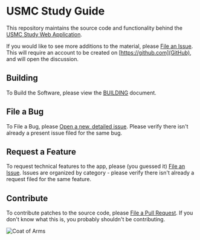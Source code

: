 # USMC Study Guide

This repository maintains the source code and functionality behind the
[USMC Study Web Application](https://usmcstudy.github.io).

If you would like to see more additions to the material, please
[File an Issue](https://github.com/usmcstudy/usmcstudy.github.io/issues/new?assignees=&labels=&template=study-material-addition-issue-template.md&title=%5BStudy+Material%5D).
This will require an account to be created on [https://github.com](GitHub), and will open the discussion.


## Building

To Build the Software, please view the [BUILDING]() document.


## File a Bug

To File a Bug, please [Open a new, detailed issue](https://github.com/usmcstudy/usmcstudy.github.io/issues).
Please verify there isn't already a present issue filed for the same bug.

## Request a Feature

To request technical features to the app, please (you guessed it) [File an Issue](https://github.com/usmcstudy/usmcstudy.github.io/issues).
Issues are organized by category - please verify there isn't already a request filed for the same feature.

## Contribute

To contribute patches to the source code, please [File a Pull Request](https://github.com/usmcstudy/usmcstudy.github.io/pulls).
If you don't know what this is, you probably shouldn't be contributing.


![Coat of Arms](https://github.com/usmcstudy/usmcstudy.github.io/raw/master/coa.png)
